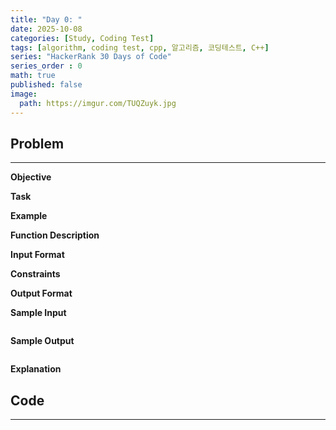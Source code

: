 ```yaml
---
title: "Day 0: "
date: 2025-10-08
categories: [Study, Coding Test]
tags: [algorithm, coding test, cpp, 알고리즘, 코딩테스트, C++]
series: "HackerRank 30 Days of Code"
series_order : 0
math: true
published: false
image:
  path: https://imgur.com/TUQZuyk.jpg
---
```


## Problem

---

**Objective**  


**Task**  


**Example**  


**Function Description**  


**Input Format**  


**Constraints**  


**Output Format**  


**Sample Input**  
```text

```

**Sample Output**  
```text

```

**Explanation**  


## Code

---

```cpp

```


